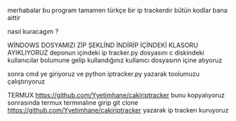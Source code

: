 merhabalar bu program tamamen türkçe bir ip trackerdır bütün kodlar bana aittir

nasıl kuracagım ?

 WİNDOWS
   DOSYAMIZI ZİP ŞEKLİND İNDİRİP İÇİNDEKİ KLASORU AYIKLIYORUZ
   deponun içindeki ip tracker.py dosyasını c diskindeki kullanıcılar bolumune gelip kullandığınız kullanıcı dosyasınn içine atıyoruz 

   sonra cmd ye giriyoruz ve python iptracker.py yazarak toolumuzu çalıştırıyoruz 

TERMUX
   https://github.com/Yyetimhane/cakiriptracker
   bunu kopyalıyoruz
   sonrasında termux termınalıne girip git clone https://github.com/Yyetimhane/cakiriptracker yazarak ip trackerı kuruyoruz
   
